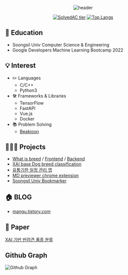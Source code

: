 <div align="center">

![header](https://capsule-render.vercel.app/api?type=waving&color=gradient&height=300&section=header&text=mingyu&fontSize=90&animation=fadeIn)

[![SolvedAC tier](http://mazassumnida.wtf/api/v2/generate_badge?boj=msphere)](https://solved.ac/msphere)
[![Top Langs](https://github-readme-stats.vercel.app/api/top-langs/?username=manguuu&layout=compact&hide=Visual%20Basic)](https://github.com/anuraghazra/github-readme-stats)
</div>

## 🏫 Education
 - Soongsil Univ Computer Science & Engineering
 - Google Developers Machine Learning Bootcamp 2022 

## 💡 Interest
 - ✏️ Languages
   - C/C++ 
   - Python3
 - 🛠 Frameworks & Libraries
    - TensorFlow
    - FastAPI
    - Vue.js
    - Docker
 - 📚 Problem Solving
   - [Beakjoon](https://www.acmicpc.net/user/msphere)
 
## 👨🏻‍💻 Projects
 - [What is breed](https://whatisbreed.com/) / [Frontend](https://github.com/manguuu/whatisbreed-frontend) / [Backend](https://github.com/manguuu/whatisbreed-backend)
 - [XAI base Dog breed classification](https://github.com/Classufy/xai-dog-breed-classification)
 - [유통기한 일정 관리 앱](https://github.com/manguuu/Refrigirator-App)
 - [MD previewer chrome extension](https://github.com/manguuu/browser-markdown-previewer-plugin)
 - [Soongsil Univ Bookmarker](https://github.com/manguuu/ssu-chrome-extension)
 
## 🏠 BLOG
 - [mangu.tistory.com](https://mangu.tistory.com/)

## 📝 Paper
[XAI 기반 반려견 품종 분류](http://www.riss.kr/search/detail/DetailView.do?p_mat_type=1a0202e37d52c72d&control_no=084eadfa92c7c31cc85d2949c297615a&keyword=XAI-based%20Dog%20Breed%20Classification)

## Github Graph
![Github Graph](https://activity-graph.herokuapp.com/graph?username=manguuu&area=false&theme=xcode&hide_border=true)
